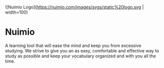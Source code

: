 ![Nuimio Logo](https://nuimio.com/images/svgs/static%20logo.svg | width=100)
# Nuimio
A learning tool that will ease the mind and keep you from excessive studying. We strive to give you an as easy, comfortable and effective way to study as possible and keep your vocabulary organized and with you all the time.
